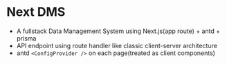 # Next DMS

- A fullstack Data Management System using Next.js(app route) + antd + prisma
- API endpoint using route handler like classic client-server architecture
- antd `<ConfigProvider />` on each page(treated as client components)
